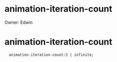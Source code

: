 # animation-iteration-count

Owner: Edwin

# animation-iteration-count

```
  animation-iteration-count:3 | infinite;
```